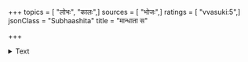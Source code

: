 +++
topics = [ "लोभः", "कालः",]
sources = [ "भोजः",]
ratings = [ "vvasuki:5",]
jsonClass = "Subhaashita"
title = "मान्धाता स"

+++

<details><summary>Text</summary>

मान्धाता स महीपतिः कृतयुगालङ्कारभूतो गतः  
सेतुर्येन महोदधौ विरचितः क्वासौ दशास्यान्तकः  
अन्येचापि युधिष्ठिर प्रभृतयो याता दिवं भूपते  
नैकेनापि समं गता वसुमती मन्ये त्वया यास्यति॥
</details>
